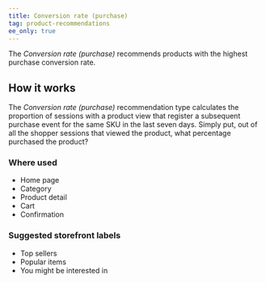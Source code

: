 ```yaml
---
title: Conversion rate (purchase)
tag: product-recommendations
ee_only: true
---
```


The _Conversion rate (purchase)_ recommends products with the highest purchase conversion rate.

## How it works

The _Conversion rate (purchase)_ recommendation type calculates the proportion of sessions with a product view that register a subsequent purchase event for the same SKU in the last seven days. Simply put, out of all the shopper sessions that viewed the product, what percentage purchased the product?

### Where used

- Home page
- Category
- Product detail
- Cart
- Confirmation

### Suggested storefront labels

- Top sellers
- Popular items
- You might be interested in
